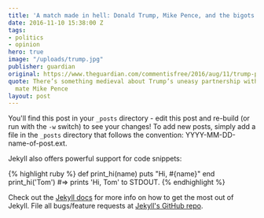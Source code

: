 ```yaml
---
title: 'A match made in hell: Donald Trump, Mike Pence, and the bigots'
date: 2016-11-10 15:38:00 Z
tags:
- politics
- opinion
hero: true
image: "/uploads/trump.jpg"
publisher: guardian
original: https://www.theguardian.com/commentisfree/2016/aug/11/trump-pence-bigots-florida-lgbt-conference
quote: There’s something medieval about Trump’s uneasy partnership with his running
  mate Mike Pence
layout: post
---
```


You'll find this post in your `_posts` directory - edit this post and re-build (or run with the `-w` switch) to see your changes!
To add new posts, simply add a file in the `_posts` directory that follows the convention: YYYY-MM-DD-name-of-post.ext.

Jekyll also offers powerful support for code snippets:

{% highlight ruby %}
def print_hi(name)
  puts "Hi, #{name}"
end
print_hi('Tom')
#=> prints 'Hi, Tom' to STDOUT.
{% endhighlight %} 

Check out the [Jekyll docs][jekyll] for more info on how to get the most out of Jekyll. File all bugs/feature requests at [Jekyll's GitHub repo][jekyll-gh].

[jekyll-gh]: https://github.com/mojombo/jekyll
[jekyll]:    http://jekyllrb.com
